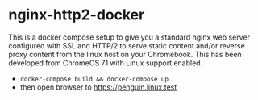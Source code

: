 # nginx-http2-docker

This is a docker compose setup to give you a standard nginx web server
configured with SSL and HTTP/2 to serve static content and/or reverse proxy
content from the linux host on your Chromebook.  This has been developed from
ChromeOS 71 with Linux support enabled.

- `docker-compose build && docker-compose up`
- then open browser to https://penguin.linux.test
